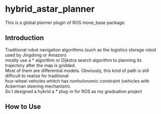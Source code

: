 # hybrid_astar_planner

This is a global planner plugin of ROS move_base package.

## Introduction
Traditional robot navigation algorithms (such as the logistics storage robot used by Jingdong or Amazon)  
mostly use a * algorithm or Dijkstra search algorithm to planning its trajectory after the map is gridded.   
Most of them are differential models. Obviously, this kind of path is still difficult to realize for traditional  
four-wheel vehicles whitch has nonholonomic constraint (vehicles with Ackerman steering mechanism).  
So I designed a hybrid a * plug-in for ROS as my graduation project

## How to Use
